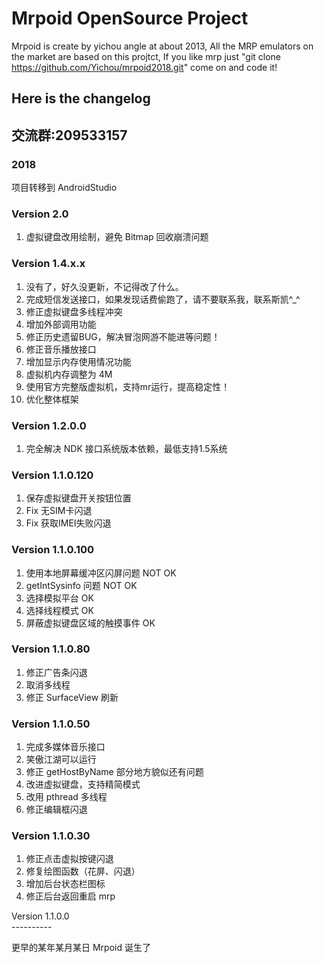 # Mrpoid OpenSource Project

Mrpoid is create by yichou angle at about 2013, All the MRP emulators on the market are based on this projtct, If you like mrp just "git clone https://github.com/Yichou/mrpoid2018.git" come on and code it! 

## Here is the changelog
## 交流群:209533157

### 2018
项目转移到 AndroidStudio 

<h3>Version 2.0</h3>
<ol>
	<li>虚拟键盘改用绘制，避免 Bitmap 回收崩溃问题</li>
</ol>

<h3>Version 1.4.x.x</h3>
<ol>
	<li>没有了，好久没更新，不记得改了什么。</li>
	<li>完成短信发送接口，如果发现话费偷跑了，请不要联系我，联系斯凯^_^</li>
	<li>修正虚拟键盘多线程冲突</li>
	<li>增加外部调用功能</li>
	<li>修正历史遗留BUG，解决冒泡网游不能进等问题！</li>
	<li>修正音乐播放接口</li>
	<li>增加显示内存使用情况功能</li>
	<li>虚拟机内存调整为 4M</li>
	<li>使用官方完整版虚拟机，支持mr运行，提高稳定性！</li>
	<li>优化整体框架</li>
</ol>

<h3>Version 1.2.0.0</h3>
<ol>
	<li>完全解决 NDK 接口系统版本依赖，最低支持1.5系统</li>
</ol>

<h3>Version 1.1.0.120</h3>
<ol>
	<li>保存虚拟键盘开关按钮位置</li>
	<li>Fix 无SIM卡闪退</li>
	<li>Fix 获取IMEI失败闪退</li>
</ol>

<h3>Version 1.1.0.100</h3>
<ol>
	<li>使用本地屏幕缓冲区闪屏问题 NOT OK</li>
	<li>getIntSysinfo 问题 NOT OK</li>
	<li>选择模拟平台 OK</li>
	<li>选择线程模式 OK</li>
	<li>屏蔽虚拟键盘区域的触摸事件 OK</li>
</ol>

<h3>Version 1.1.0.80</h3>
<ol>
	<li>修正广告条闪退</li>
	<li>取消多线程</li>
	<li>修正 SurfaceView 刷新</li>
</ol>

<h3>Version 1.1.0.50</h3>
<ol>
	<li>完成多媒体音乐接口</li>
	<li>笑傲江湖可以运行</li>
	<li>修正 getHostByName 部分地方貌似还有问题</li>
	<li>改进虚拟键盘，支持精简模式</li>
	<li>改用 pthread 多线程</li>
	<li>修正编辑框闪退</li>
</ol>

<h3>Version 1.1.0.30</h3>
<ol>
	<li>修正点击虚拟按键闪退</li>
	<li>修复绘图函数（花屏、闪退）</li>
	<li>增加后台状态栏图标</li>
	<li>修正后台返回重启 mrp</li>
</ol>

<p>Version 1.1.0.0<br>----------</p>
更早的某年某月某日 Mrpoid 诞生了
